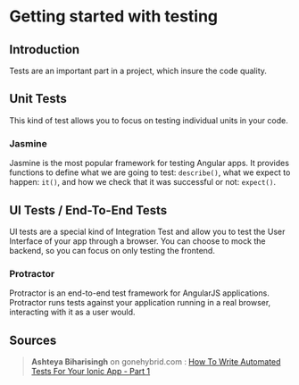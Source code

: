# Getting started with testing

## Introduction
Tests are an important part in a project, which insure the code quality.

## Unit Tests
This kind of test allows you to focus on testing individual units in your code.

### Jasmine
Jasmine is the most popular framework for testing Angular apps. It provides functions to define what we are going to test: ```describe()```, what we expect to happen: ```it()```, and how we check that it was successful or not: ```expect()```.

## UI Tests / End-To-End Tests
UI tests are a special kind of Integration Test and allow you to test the User Interface of your app through a browser. You can choose to mock the backend, so you can focus on only testing the frontend.

### Protractor
Protractor is an end-to-end test framework for AngularJS applications. Protractor runs tests against your application running in a real browser, interacting with it as a user would.

## Sources

> **Ashteya Biharisingh** on gonehybrid.com : [How To Write Automated Tests For Your Ionic App - Part 1](http://gonehybrid.com/how-to-write-automated-tests-for-your-ionic-app-part-1)